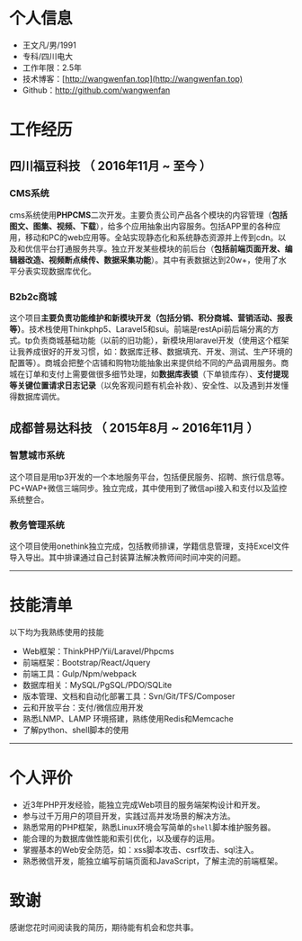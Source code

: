 # 个人信息

 - 王文凡/男/1991 
 - 专科/四川电大
 - 工作年限：2.5年
 - 技术博客：[http://wangwenfan.top](http://wangwenfan.top) 
 - Github：[http://github.com/wangwenfan ](http://github.com/wangwenfan )


# 工作经历

## 四川福豆科技 （ 2016年11月 ~ 至今 ）

### CMS系统 
cms系统使用**PHPCMS**二次开发。主要负责公司产品各个模块的内容管理（**包括图文、图集、视频、下载**），给多个应用抽象出内容服务。包括APP里的各种应用，移动和PC的web应用等。全站实现静态化和系统静态资源并上传到cdn。以及和优信平台打通服务共享。独立开发某些模块的前后台（**包括前端页面开发、编辑器改造、视频断点续传、数据采集功能**）。其中有表数据达到20w+，使用了水平分表实现数据库优化。


### B2b2c商城
这个项目**主要负责功能维护和新模块开发（包括分销、积分商城、营销活动、报表等）**。技术栈使用Thinkphp5、Laravel5和sui。前端是restApi前后端分离的方式。tp负责商城基础功能（以前的旧功能），新模块用laravel开发（使用这个框架让我养成很好的开发习惯，如：数据库迁移、数据填充、开发、测试、生产环境的配置等）。商城会把整个店铺和购物功能抽象出来提供给不同的产品调用服务。商城在订单和支付上需要做很多细节处理，如**数据库表锁**（下单锁库存）、**支付提现等关键位置请求日志记录**（以免客观问题有机会补救）、安全性、以及遇到并发懂得数据库调优。

 
## 成都普易达科技 （ 2015年8月 ~ 2016年11月 ）

### 智慧城市系统 
这个项目是用tp3开发的一个本地服务平台，包括便民服务、招聘、旅行信息等。PC+WAP+微信三端同步。独立完成，其中使用到了微信api接入和支付以及监控系统整合。


### 教务管理系统 
这个项目使用onethink独立完成，包括教师排课，学籍信息管理，支持Excel文件导入导出。其中排课通过自己封装算法解决教师间时间冲突的问题。

---

# 技能清单

以下均为我熟练使用的技能

- Web框架：ThinkPHP/Yii/Laravel/Phpcms
- 前端框架：Bootstrap/React/Jquery
- 前端工具：Gulp/Npm/webpack
- 数据库相关：MySQL/PgSQL/PDO/SQLite
- 版本管理、文档和自动化部署工具：Svn/Git/TFS/Composer
- 云和开放平台：支付/微信应用开发
- 熟悉LNMP、LAMP 环境搭建，熟练使用Redis和Memcache
- 了解python、shell脚本的使用

---

# 个人评价

- 近3年PHP开发经验，能独立完成Web项目的服务端架构设计和开发。
- 参与过千万用户的项目开发，实践过高并发场景的解决方法。
- 熟悉常用的PHP框架，熟悉Linux环境会写简单的`shell`脚本维护服务器。
- 能合理的为数据库做性能和索引优化，以及缓存的运用。
- 掌握基本的Web安全防范，如：xss脚本攻击、csrf攻击、sql注入。
- 熟悉微信开发，能独立编写前端页面和JavaScript，了解主流的前端框架。

# 致谢
感谢您花时间阅读我的简历，期待能有机会和您共事。
